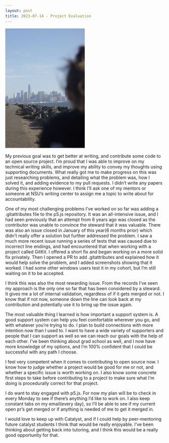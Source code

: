 ```yaml
---
layout: post
title: 2023-07-14 - Project Evaluation
---
```


<img src="/images/TempPic1.JPG" width="50%"/>

My previous goal was to get better at writing, and contribute some code to an open source project. I’m proud that I was able to improve on my technical writing skills, and improve my ability to convey my thoughts using supporting documents. What really got me to make progress on this was just researching problems, and detailing what the problem was, how I solved it, and adding evidence to my pull requests. I didn’t write any papers during this experience however. I think I’ll ask one of my mentors or someone at NSU’s writing center to assign me a topic to write about for accountability. 

One of my most challenging problems I’ve worked on so far was adding a .gitattributes file to the p5.js repository. It was an all-intensive issue, and I had seen previously that an attempt from 6 years ago was closed as the contributor was unable to convince the steward that it was valuable. There was also an issue closed in January of this year(6 months prior) which didn’t really offer a solution but further addressed the problem. I saw a much more recent issue running a series of tests that was caused due to incorrect line endings, and had encountered that when working with a project called GitKit. I offered a short fix and began working on a more solid fix privately. Then I opened a PR to add .gitattributes and explained how it would help solve the problem, and I added screenshots showing that it worked. I had some other windows users test it in my cohort, but I’m still waiting on it to be accepted.

I think this was also the most rewarding issue. From the records I’ve seen my approach is the only one so far that has been considered by a steward. It gives me a lot of internal validation, regardless of if it gets merged or not. I know that if not now, someone down the line can look back at my contribution and potentially use it to bring up the issue again.

The most valuable thing I learned is how important a support system is. A good support system can help you feel comfortable wherever you go, and with whatever you’re trying to do. I plan to build connections with more intention now than I used to. I want to have a wide variety of supporters and people that I can support as well so we can reach our goals with the help of each other. I’ve been thinking about grad school as well, and I now have more knowledge of my options, and I’m 100% confident that I could be successful with any path I choose. 

I feel very competent when it comes to contributing to open source now. I know how to judge whether a project would be good for me or not, and whether a specific issue is worth working on. I also know some concrete first steps to take before contributing to a project to make sure what I’m doing is procedurally correct for that project.

I do want to stay engaged with p5.js. For now my plan will be to check in every Monday to see if there’s anything I’d like to work on. I also keep constant tabs on my email(every day), so I’ll be able to see if my current open pr’s get merged or if anything is needed of me to get it merged in.

I would love to keep up with Catalyst, and if I could help by peer-mentoring future catalyst students I think that would be really enjoyable. I’ve been thinking about getting back into tutoring, and I think this would be a really good opportunity for that.

